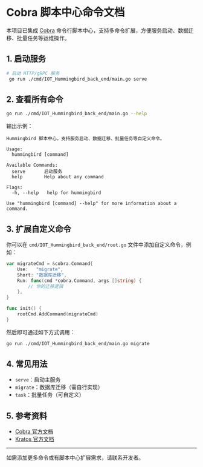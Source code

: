 # Cobra 脚本中心命令文档

本项目已集成 [Cobra](https://github.com/spf13/cobra) 命令行脚本中心，支持多命令扩展，方便服务启动、数据迁移、批量任务等运维操作。

## 1. 启动服务

```sh
# 启动 HTTP/gRPC 服务
 go run ./cmd/IOT_Hummingbird_back_end/main.go serve
```

## 2. 查看所有命令

```sh
go run ./cmd/IOT_Hummingbird_back_end/main.go --help
```

输出示例：
```
Hummingbird 脚本中心，支持服务启动、数据迁移、批量任务等自定义命令。

Usage:
  hummingbird [command]

Available Commands:
  serve       启动服务
  help        Help about any command

Flags:
  -h, --help   help for hummingbird

Use "hummingbird [command] --help" for more information about a command.
```

## 3. 扩展自定义命令

你可以在 `cmd/IOT_Hummingbird_back_end/root.go` 文件中添加自定义命令，例如：

```go
var migrateCmd = &cobra.Command{
    Use:   "migrate",
    Short: "数据库迁移",
    Run: func(cmd *cobra.Command, args []string) {
        // 你的迁移逻辑
    },
}

func init() {
    rootCmd.AddCommand(migrateCmd)
}
```

然后即可通过如下方式调用：
```sh
go run ./cmd/IOT_Hummingbird_back_end/main.go migrate
```

## 4. 常见用法
- `serve`：启动主服务
- `migrate`：数据库迁移（需自行实现）
- `task`：批量任务（可自定义）

## 5. 参考资料
- [Cobra 官方文档](https://cobra.dev/)
- [Kratos 官方文档](https://go-kratos.dev/)

---
如需添加更多命令或有脚本中心扩展需求，请联系开发者。 